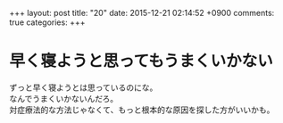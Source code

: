 +++
layout: post
title: "20"
date: 2015-12-21 02:14:52 +0900
comments: true
categories: 
+++

早く寝ようと思ってもうまくいかない
===
ずっと早く寝ようとは思っているのにな。  
なんでうまくいかないんだろ。  
対症療法的な方法じゃなくて、もっと根本的な原因を探した方がいいかも。

